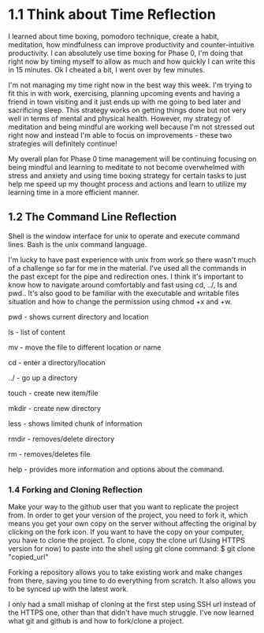 # 1.1 Think about Time Reflection
I learned about time boxing, pomodoro technique, create a habit, meditation, how mindfulness can improve productivity and counter-intuitive productivity.
I can absolutely use time boxing for Phase 0, I'm doing that right now by timing myself to allow as much and how quickly I can write this in 15 minutes. Ok I cheated a bit, I went over by few minutes.

I'm not managing my time right now in the best way this week. I'm trying to fit this in with work, exercising, planning upcoming events and having a friend in town visiting and it just ends up with me going to bed later and sacrificing sleep. This strategy works on getting things done but not very well in terms of mental and physical health. However, my strategy of meditation and being mindful are working well because I'm not stressed out right now and instead I'm able to focus on improvements - these two strategies will definitely continue!

My overall plan for Phase 0 time management will be continuing focusing on being mindful and learning to meditate to not become overwhelmed with stress and anxiety and using time boxing strategy for certain tasks to just help me speed up my thought process and actions and learn to utilize my learning time in a more efficient manner.

## 1.2 The Command Line Reflection
Shell is the window interface for unix to operate and execute command lines. Bash is the unix command language.

I'm lucky to have past experience with unix from work so there wasn't much of a challenge so far for me in the material. I've used all the commands in the past except for the pipe and redirection ones. I think it's important to know how to navigate around comfortably and fast using cd, ../, ls and pwd.. It's also good to be familiar with the executable and writable files situation and how to change the permission using chmod +x and +w.

pwd - shows current directory and location

ls - list of content

mv - move the file to different location or name

cd - enter a directory/location

../ -  go up a directory

touch - create new item/file

mkdir - create new directory

less - shows limited chunk of information

rmdir - removes/delete directory

rm - removes/deletes file

help - provides more information and options about the command.

### 1.4 Forking and Cloning Reflection
Make your way to the github user that you want to replicate the project from. In order to get your version of the project, you need to fork it, which means you get your own copy on the server without affecting the original by clicking on the fork icon. If you want to have the copy on your computer, you have to clone the project. To clone, copy the clone url (Using HTTPS version for now) to paste into the shell using git clone command:
$ git clone "copied_url"

Forking a repository allows you to take existing work and make changes from there, saving you time to do everything from scratch. It also allows you to be synced up with the latest work.

I only had a small mishap of cloning at the first step using SSH url instead of the HTTPS one, other than that didn't have much struggle. I've now learned what git and github is and how to fork/clone a project.